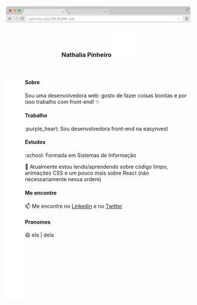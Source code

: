 <header>
  <img src="https://github.com/natth42/natth42/blob/master/assets/browser.png" alt="topo do navegador com barra de endereço escrito nathinha.dev/README.md">
  <h3 align="center">
    Nathalia Pinheiro 
    <img src="https://github.com/natth42/natth42/blob/master/assets/sparkles.svg" alt="três brilhinhos rosas piscando" />
  </h3>
</header>

<main>
  <img align="left" height="600px" alt="imagem em branco para adicionar espaço" src="https://github.com/natth42/natth42/blob/master/assets/emptySpace.png" />

  <section>
    <h4>Sobre</h4>
    <p> Sou uma desenvolvedora web: gosto de fazer coisas bonitas e por isso trabalho com front-end! ✨</p>
  </section>
  
  <section>
    <h4>Trabalho</h4>
    <p> :purple_heart: Sou desenvolvedora front-end na easynvest </p>
  </section>
  
  <section>
    <h4>Estudos</h4>
    <p> :school: Formada em Sistemas de Informação </p>
    <p> 📖 Atualmente estou lendo/aprendendo sobre código limpo, animações CSS e um pouco mais sobre React (não necessariamente nessa ordem)</p>
  </section>
  
  <section>
    <h4>Me encontre</h4>
    <p> 📫 Me encontre no <a href="https://www.linkedin.com/in/nathalia-pinheiro">Linkedin</a> e no <a href="https://twitter.com/nathi_pinheiro" title="@nathi_pinheiro">Twitter</a></p>
  </section>

  <section>
    <h4>Pronomes</h4>
    <p> 😄 ela | dela</p>
  </section>
 </main>
